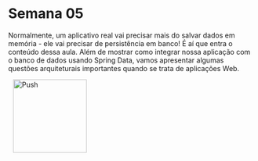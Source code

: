# Semana 05

Normalmente, um aplicativo real vai precisar mais do salvar dados em memória - ele vai precisar de persistência em banco! É aí que entra o conteúdo dessa aula. Além de mostrar como integrar nossa aplicação com o banco de dados usando Spring Data, vamos apresentar algumas questões arquiteturais importantes quando se trata de aplicações Web.

<a href="https://gitpod.io/#prebuild/https://github.com/gabrielcostasilva/esp-java-XXIV/tree/semana05-30-integracao-conversao-dto/" style="padding: 10px;">
    <img src="https://gitpod.io/button/open-in-gitpod.svg" width="150" alt="Push" align="center">
</a>
